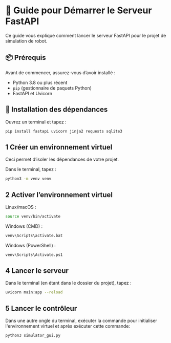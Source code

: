 # 🚀 Guide pour Démarrer le Serveur FastAPI

Ce guide vous explique comment lancer le serveur FastAPI pour le projet de simulation de robot.

## 📦 Prérequis

Avant de commencer, assurez-vous d’avoir installé :

- Python 3.8 ou plus récent
- `pip` (gestionnaire de paquets Python)
- FastAPI et Uvicorn

## 🔧 Installation des dépendances

Ouvrez un terminal et tapez :

```bash
pip install fastapi uvicorn jinja2 requests sqlite3
```


## 1 Créer un environnement virtuel

Ceci permet d’isoler les dépendances de votre projet.

Dans le terminal, tapez :

```bash
python3 -m venv venv
```

## 2 Activer l’environnement virtuel

Linux/macOS :


```bash
source venv/bin/activate
```
Windows (CMD) :
```bash
venv\Scripts\activate.bat
```
Windows (PowerShell) :
```bash
venv\Scripts\Activate.ps1
```

## 4 Lancer le serveur 
Dans le terminal (en étant dans le dossier du projet), tapez :
```bash
uvicorn main:app --reload
``` 

## 5 Lancer le contrôleur
Dans une autre ongle du terminal, exécuter la commande pour initialiser l'environnement virtuel et après exécuter cette commande:
```bash
python3 simulator_gui.py
``` 